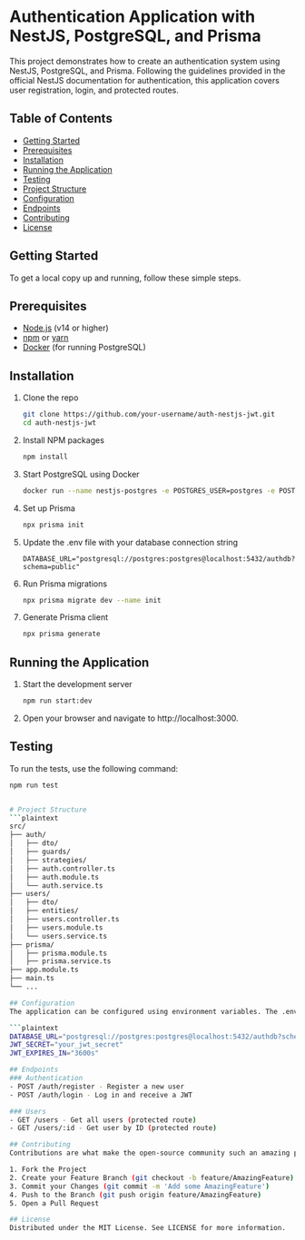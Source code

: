 # Authentication Application with NestJS, PostgreSQL, and Prisma

This project demonstrates how to create an authentication system using NestJS, PostgreSQL, and Prisma. Following the guidelines provided in the official NestJS documentation for authentication, this application covers user registration, login, and protected routes.

## Table of Contents

- [Getting Started](#getting-started)
- [Prerequisites](#prerequisites)
- [Installation](#installation)
- [Running the Application](#running-the-application)
- [Testing](#testing)
- [Project Structure](#project-structure)
- [Configuration](#configuration)
- [Endpoints](#endpoints)
- [Contributing](#contributing)
- [License](#license)

## Getting Started

To get a local copy up and running, follow these simple steps.

## Prerequisites

- [Node.js](https://nodejs.org/) (v14 or higher)
- [npm](https://www.npmjs.com/) or [yarn](https://yarnpkg.com/)
- [Docker](https://www.docker.com/) (for running PostgreSQL)

## Installation

1. Clone the repo

   ```sh
   git clone https://github.com/your-username/auth-nestjs-jwt.git
   cd auth-nestjs-jwt
   
2. Install NPM packages

   ```sh
   npm install
   
3. Start PostgreSQL using Docker
   ```sh
   docker run --name nestjs-postgres -e POSTGRES_USER=postgres -e POSTGRES_PASSWORD=postgres -e POSTGRES_DB=authdb -p 5432:5432 -d postgres

4. Set up Prisma
   ```sh
   npx prisma init

5. Update the .env file with your database connection string
   ```plaintext
   DATABASE_URL="postgresql://postgres:postgres@localhost:5432/authdb?schema=public"

6. Run Prisma migrations
   ```sh
   npx prisma migrate dev --name init

7. Generate Prisma client
   ```sh
   npx prisma generate

## Running the Application
1. Start the development server
   ```sh
   npm run start:dev

2. Open your browser and navigate to http://localhost:3000.

## Testing
To run the tests, use the following command:
   ```sh
   npm run test


# Project Structure
   ```plaintext
   src/
   ├── auth/
   │   ├── dto/
   │   ├── guards/
   │   ├── strategies/
   │   ├── auth.controller.ts
   │   ├── auth.module.ts
   │   └── auth.service.ts
   ├── users/
   │   ├── dto/
   │   ├── entities/
   │   ├── users.controller.ts
   │   ├── users.module.ts
   │   └── users.service.ts
   ├── prisma/
   │   ├── prisma.module.ts
   │   ├── prisma.service.ts
   ├── app.module.ts
   ├── main.ts
   └── ...

## Configuration
The application can be configured using environment variables. The .env file contains the following variables:

   ```plaintext
   DATABASE_URL="postgresql://postgres:postgres@localhost:5432/authdb?schema=public"
   JWT_SECRET="your_jwt_secret"
   JWT_EXPIRES_IN="3600s"

## Endpoints
### Authentication
- POST /auth/register - Register a new user
- POST /auth/login - Log in and receive a JWT

### Users
- GET /users - Get all users (protected route)
- GET /users/:id - Get user by ID (protected route)

## Contributing
Contributions are what make the open-source community such an amazing place to learn, inspire, and create. Any contributions you make are greatly appreciated.

1. Fork the Project
2. Create your Feature Branch (git checkout -b feature/AmazingFeature)
3. Commit your Changes (git commit -m 'Add some AmazingFeature')
4. Push to the Branch (git push origin feature/AmazingFeature)
5. Open a Pull Request

## License
Distributed under the MIT License. See LICENSE for more information.

